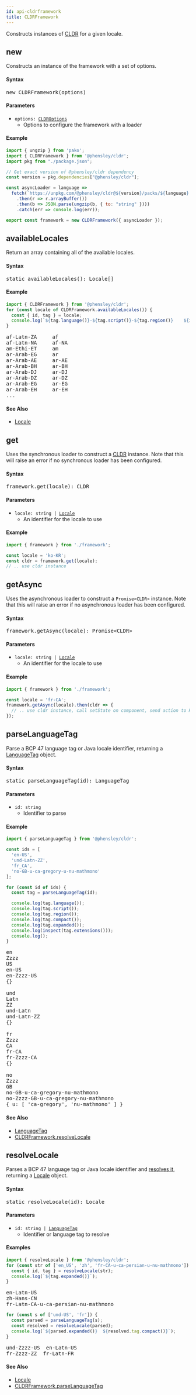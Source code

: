 ```yaml
---
id: api-cldrframework
title: CLDRFramework
---
```


Constructs instances of [CLDR](api-cldr.html) for a given locale.

## new

Constructs an instance of the framework with a set of options.

#### Syntax

<pre class="syntax">
new CLDRFramework(options)
</pre>

#### Parameters
  - <code class="def">options: <span>[CLDROptions](api-cldroptions.html)</span></code>
    - Options to configure the framework with a loader

#### Example

```javascript
import { ungzip } from 'pako';
import { CLDRFramework } from '@phensley/cldr';
import pkg from "./package.json";

// Get exact version of @phensley/cldr dependency
const version = pkg.dependencies["@phensley/cldr"];

const asyncLoader = language =>
  fetch(`https://unpkg.com/@phensley/cldr@${version}/packs/${language}.json.gz`)
    .then(r => r.arrayBuffer())
    .then(b => JSON.parse(ungzip(b, { to: "string" })))
    .catch(err => console.log(err));

export const framework = new CLDRFramework({ asyncLoader });
```

## availableLocales

Return an array containing all of the available locales.

#### Syntax
<pre class="syntax">
static availableLocales(): Locale[]
</pre>

#### Example

```typescript
import { CLDRFramework } from '@phensley/cldr';
for (const locale of CLDRFramework.availableLocales()) {
  const { id, tag } = locale;
  console.log(`${tag.language()}-${tag.script()}-${tag.region()}    ${id}`);
}
```

<pre class="output">
af-Latn-ZA     af
af-Latn-NA     af-NA
am-Ethi-ET     am
ar-Arab-EG     ar
ar-Arab-AE     ar-AE
ar-Arab-BH     ar-BH
ar-Arab-DJ     ar-DJ
ar-Arab-DZ     ar-DZ
ar-Arab-EG     ar-EG
ar-Arab-EH     ar-EH
...
</pre>

#### See Also
  - [Locale](api-locale.html)


## get

Uses the synchronous loader to construct a [CLDR](api-cldr.html) instance. Note that this will raise an error if no synchronous loader has been configured.

#### Syntax

<pre class="syntax">
framework.get(locale): CLDR
</pre>

#### Parameters
  - <code class="def">locale: <span>string | [Locale](api-locale.html)</span></code>
    - An identifier for the locale to use

#### Example

```javascript
import { framework } from './framework';

const locale = 'ko-KR';
const cldr = framework.get(locale);
// .. use cldr instance
```


## getAsync

Uses the asynchronous loader to construct a `Promise<CLDR>` instance. Note that this will raise an error if no asynchronous loader has been configured.

#### Syntax

<pre class="syntax">
framework.getAsync(locale): Promise&lt;CLDR&gt;
</pre>

#### Parameters
  - <code class="def">locale: <span>string | [Locale](api-locale.html)</span></code>
    - An identifier for the locale to use

#### Example

```javascript
import { framework } from './framework';

const locale = 'fr-CA';
framework.getAsync(locale).then(cldr => {
  // .. use cldr instance, call setState on component, send action to Redux store, etc.
});
```

## parseLanguageTag

Parse a BCP 47 language tag or Java locale identifier, returning a [LanguageTag](api-languagetag.html) object.

#### Syntax

<pre class="syntax">
static parseLanguageTag(id): LanguageTag
</pre>

#### Parameters
  - <code class="def">id: <span>string</span></code>
    - Identifier to parse

#### Example

```typescript
import { parseLanguageTag } from '@phensley/cldr';

const ids = [
  'en-US',
  'und-Latn-ZZ',
  'fr_CA',
  'no-GB-u-ca-gregory-u-nu-mathmono'
];

for (const id of ids) {
  const tag = parseLanguageTag(id);

  console.log(tag.language());
  console.log(tag.script());
  console.log(tag.region());
  console.log(tag.compact());
  console.log(tag.expanded());
  console.log(inspect(tag.extensions()));
  console.log();
}
```
<pre class="output">
en
Zzzz
US
en-US
en-Zzzz-US
{}
&nbsp;
und
Latn
ZZ
und-Latn
und-Latn-ZZ
{}
&nbsp;
fr
Zzzz
CA
fr-CA
fr-Zzzz-CA
{}
&nbsp;
no
Zzzz
GB
no-GB-u-ca-gregory-nu-mathmono
no-Zzzz-GB-u-ca-gregory-nu-mathmono
{ u: [ 'ca-gregory', 'nu-mathmono' ] }
</pre>

#### See Also
  - [LanguageTag](api-languagetag.html)
  - [CLDRFramework.resolveLocale](api-cldrframework.html#resolvelocale)


## resolveLocale

Parses a BCP 47 language tag or Java locale identifier and [resolves it](doc-locales-parsing.html#resolution), returning a [Locale](api-locale.html) object.

#### Syntax

<pre class="syntax">
static resolveLocale(id): Locale
</pre>

#### Parameters
  - <code class="def">id: <span>string | [LanguageTag](api-languagetag.html)</span></code>
    - Identifier or language tag to resolve

#### Examples

```typescript
import { resolveLocale } from '@phensley/cldr';
for (const str of ['en_US', 'zh', 'fr-CA-u-ca-persian-u-nu-mathmono']) {
  const { id, tag } = resolveLocale(str);
  console.log(`${tag.expanded()}`);
}
```

<pre class="output">
en-Latn-US
zh-Hans-CN
fr-Latn-CA-u-ca-persian-nu-mathmono
</pre>

```typescript
for (const s of ['und-US', 'fr']) {
  const parsed = parseLanguageTag(s);
  const resolved = resolveLocale(parsed);
  console.log(`${parsed.expanded()}  ${resolved.tag.compact()}`);
}
```

<pre class="output">
und-Zzzz-US  en-Latn-US
fr-Zzzz-ZZ  fr-Latn-FR
</pre>

#### See Also
  - [Locale](api-locale.html)
  - [CLDRFramework.parseLanguageTag](api-cldrframework.html#parselanguagetag)
